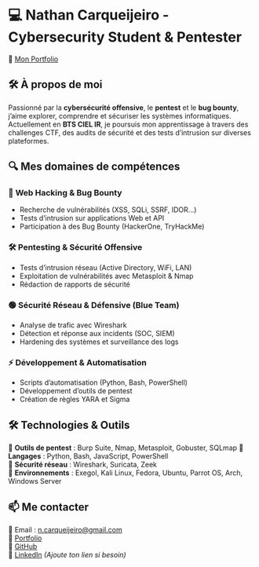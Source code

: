 # 💻 Nathan Carqueijeiro - Cybersecurity Student & Pentester  

🔗 [Mon Portfolio](https://enternathan.github.io/NathFolio/)  

## 🛠️ À propos de moi  

Passionné par la **cybersécurité offensive**, le **pentest** et le **bug bounty**, j’aime explorer, comprendre et sécuriser les systèmes informatiques. Actuellement en **BTS CIEL IR**, je poursuis mon apprentissage à travers des challenges CTF, des audits de sécurité et des tests d’intrusion sur diverses plateformes.  

## 🔍 Mes domaines de compétences  

### 🔴 **Web Hacking & Bug Bounty**  
- Recherche de vulnérabilités (XSS, SQLi, SSRF, IDOR...)  
- Tests d’intrusion sur applications Web et API  
- Participation à des Bug Bounty (HackerOne, TryHackMe)  

### 🛠️ **Pentesting & Sécurité Offensive**  
- Tests d’intrusion réseau (Active Directory, WiFi, LAN)  
- Exploitation de vulnérabilités avec Metasploit & Nmap  
- Rédaction de rapports de sécurité  

### 🟢 **Sécurité Réseau & Défensive (Blue Team)**  
- Analyse de trafic avec Wireshark  
- Détection et réponse aux incidents (SOC, SIEM)  
- Hardening des systèmes et surveillance des logs  

### ⚡ **Développement & Automatisation**  
- Scripts d’automatisation (Python, Bash, PowerShell)  
- Développement d’outils de pentest  
- Création de règles YARA et Sigma  

## 🛠️ Technologies & Outils  

🔹 **Outils de pentest** : Burp Suite, Nmap, Metasploit, Gobuster, SQLmap 
🔹 **Langages** : Python, Bash, JavaScript, PowerShell  
🔹 **Sécurité réseau** : Wireshark, Suricata, Zeek  
🔹 **Environnements** : Exegol, Kali Linux, Fedora, Ubuntu, Parrot OS, Arch, Windows Server  

## 📫 Me contacter  

📧 Email : n.carqueijeiro@gmail.com  
🔗 [Portfolio](https://enternathan.github.io/NathFolio/)  
🐙 [GitHub](https://github.com/EnterNAthan)  
💼 [LinkedIn](#) _(Ajoute ton lien si besoin)_  